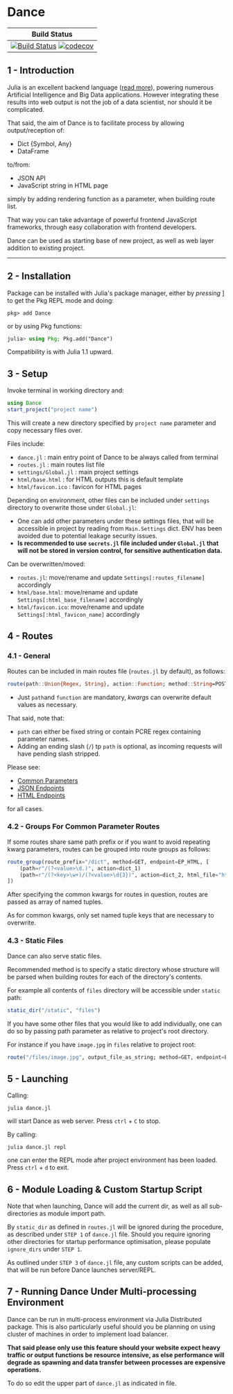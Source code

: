 # Dance

| **Build Status**                                       |
|:------------------------------------------------------:|
| [![Build Status](https://travis-ci.com/DanceJL/Dance.jl.svg?branch=master)](https://travis-ci.com/DanceJL/Dance.jl)  [![codecov](https://codecov.io/gh/DanceJL/Dance.jl/branch/master/graph/badge.svg)](https://codecov.io/gh/DanceJL/Dance.jl)|

## 1 - Introduction

Julia is an excellent backend language ([read more](https://cloud4scieng.org/2018/12/13/julia-distributed-computing-in-the-cloud/)), powering numerous Artificial Intelligence and Big Data applications.
However integrating these results into web output is not the job of a data scientist, nor should it be complicated.

That said, the aim of Dance is to facilitate process by allowing output/reception of:

- Dict {Symbol, Any}
- DataFrame

to/from:

- JSON API
- JavaScript string in HTML page

simply by adding rendering function as a parameter, when building route list.

That way you can take advantage of powerful frontend JavaScript frameworks, through easy collaboration with frontend developers.

Dance can be used as starting base of new project, as well as web layer addition to existing project.

---

## 2 - Installation

Package can be installed with Julia's package manager, either by *pressing* ] to get the Pkg REPL mode and doing:

```
pkg> add Dance
```

or by using Pkg functions:

```julia
julia> using Pkg; Pkg.add("Dance")
```

Compatibility is with Julia 1.1 upward.


## 3 - Setup

Invoke terminal in working directory and:

```julia
using Dance
start_project("project name")
```

This will create a new directory specified by `project name` parameter and copy necessary files over.

Files include:

- `dance.jl` : main entry point of Dance to be always called from terminal
- `routes.jl` : main routes list file
- `settings/Global.jl` : main project settings
- `html/base.html` : for HTML outputs this is default template
- `html/favicon.ico` : favicon for HTML pages

Depending on environment, other files can be included under `settings` directory to overwrite those under `Global.jl`:

- One can add other parameters under these settings files, that will be accessible in project by reading from `Main.Settings` dict.
ENV has been avoided due to potential leakage security issues.
- **Is recommended to use `secrets.jl` file included under `Global.jl` that will not be stored in version control, for sensitive authentication data.**

Can be overwritten/moved:

- `routes.jl`: move/rename and update `Settings[:routes_filename]` accordingly
- `html/base.html`: move/rename and update `Settings[:html_base_filename]` accordingly
- `html/favicon.ico`: move/rename and update `Settings[:html_favicon_name]` accordingly

## 4 - Routes

### 4.1 - General

Routes can be included in main routes file (`routes.jl` by default), as follows:

```julia
route(path::Union{Regex, String}, action::Function; method::String=POST, endpoint=EP_JSON, html_file::String=Configuration.Settings[:html_base_filename]*".html")
```

- Just `path`and `function` are mandatory, *kwargs* can overwrite default values as necessary.

That said, note that:
- `path` can either be fixed string or contain PCRE regex containing parameter names.
- Adding an ending slash (`/`) tp `path` is optional, as incoming requests will have pending slash stripped.

Please see:
- [Common Parameters](docs/routes/common_parameters.md)
- [JSON Endpoints](docs/routes/endoints_json.md)
- [HTML Endpoints](docs/routes/endpoints_html.md)

for all cases.

### 4.2 - Groups For Common Parameter Routes

If some routes share same path prefix or if you want to avoid repeating kwarg parameters, routes can be grouped into route groups as follows:

```julia
route_group(route_prefix="/dict", method=GET, endpoint=EP_HTML, [
    (path=r"/(?<value>\d.)", action=dict_1)
    (path=r"/(?<key>\w+)/(?<value>\d{3})", action=dict_2, html_file="html/file")
])
```

After specifying the common kwargs for routes in question, routes are passed as array of named tuples.

As for common kwargs, only set named tuple keys that are necessary to overwrite.

### 4.3 - Static Files

Dance can also serve static files.

Recommended method is to specify a static directory whose structure will be parsed when building routes for each of the directory's contents.

For example all contents of `files` directory will be accessible under `static` path:

```julia
static_dir("/static", "files")
```

If you have some other files that you would like to add individually, one can do so by passing path parameter as relative to project's root directory.

For instance if you have `image.jpg` in `files` relative to project root:

```julia
route("/files/image.jpg", output_file_as_string; method=GET, endpoint=EP_STATIC)
```

## 5 - Launching

Calling:

```
julia dance.jl
```
will start Dance as web server.
Press `ctrl` + `C` to stop.

By calling:

```
julia dance.jl repl
```
one can enter the REPL mode after project environment has been loaded.
Press `ctrl` + `d` to exit.

## 6 - Module Loading & Custom Startup Script
Note that when launching, Dance will add the current dir, as well as all sub-directories as module import path.

By `static_dir` as defined in `routes.jl` will be ignored during the procedure, as described under `STEP 1` of `dance.jl` file.
Should you require ignoring other directories for startup performance optimisation, please populate `ignore_dirs` under `STEP 1`.

As outlined under `STEP 3` of `dance.jl` file, any custom scripts can be added, that will be run before Dance launches server/REPL.

## 7 - Running Dance Under Multi-processing Environment

Dance can be run in multi-process environment via Julia Distributed package.
This is also particularly useful should you be planning on using cluster of machines in order to implement load balancer.

**That said please only use this feature should your website expect heavy traffic or output functions be resource intensive, as else performance will degrade as spawning and data transfer between processes are expensive operations.**

To do so edit the upper part of `dance.jl` as indicated in file.
